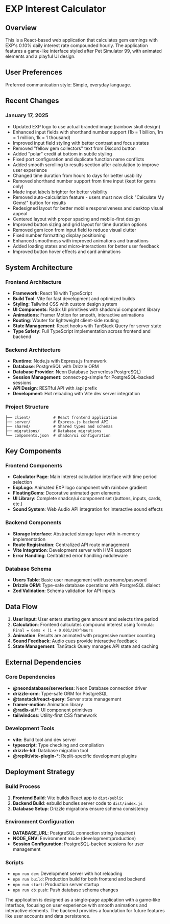 # EXP Interest Calculator

## Overview

This is a React-based web application that calculates gem earnings with EXP's 0.10% daily interest rate compounded hourly. The application features a game-like interface styled after Pet Simulator 99, with animated elements and a playful UI design.

## User Preferences

Preferred communication style: Simple, everyday language.

## Recent Changes

### January 17, 2025
- Updated EXP logo to use actual branded image (rainbow skull design)
- Enhanced input fields with shorthand number support (1b = 1 billion, 1m = 1 million, 1k = 1 thousand)
- Improved input field styling with better contrast and focus states
- Removed "fellow gem collectors" text from Discord button
- Added "polar" credit at bottom in subtle styling
- Fixed port configuration and duplicate function name conflicts
- Added smooth scrolling to results section after calculation to improve user experience
- Changed time duration from hours to days for better usability
- Removed shorthand number support from time input (kept for gems only)
- Made input labels brighter for better visibility
- Removed auto-calculation feature - users must now click "Calculate My Gems!" button for results
- Redesigned layout for better mobile responsiveness and desktop visual appeal
- Centered layout with proper spacing and mobile-first design
- Improved button sizing and grid layout for time duration options
- Removed gem icon from input field to reduce visual clutter
- Fixed number formatting display positioning
- Enhanced smoothness with improved animations and transitions
- Added loading states and micro-interactions for better user feedback
- Improved button hover effects and card animations

## System Architecture

### Frontend Architecture
- **Framework**: React 18 with TypeScript
- **Build Tool**: Vite for fast development and optimized builds
- **Styling**: Tailwind CSS with custom design system
- **UI Components**: Radix UI primitives with shadcn/ui component library
- **Animations**: Framer Motion for smooth, interactive animations
- **Routing**: Wouter for lightweight client-side routing
- **State Management**: React hooks with TanStack Query for server state
- **Type Safety**: Full TypeScript implementation across frontend and backend

### Backend Architecture
- **Runtime**: Node.js with Express.js framework
- **Database**: PostgreSQL with Drizzle ORM
- **Database Provider**: Neon Database (serverless PostgreSQL)
- **Session Management**: connect-pg-simple for PostgreSQL-backed sessions
- **API Design**: RESTful API with /api prefix
- **Development**: Hot reloading with Vite dev server integration

### Project Structure
```
├── client/          # React frontend application
├── server/          # Express.js backend API
├── shared/          # Shared types and schemas
├── migrations/      # Database migrations
└── components.json  # shadcn/ui configuration
```

## Key Components

### Frontend Components
- **Calculator Page**: Main interest calculation interface with time period selection
- **ExpLogo**: Animated EXP logo component with rainbow gradient
- **FloatingGems**: Decorative animated gem elements
- **UI Library**: Complete shadcn/ui component set (buttons, inputs, cards, etc.)
- **Sound System**: Web Audio API integration for interactive sound effects

### Backend Components
- **Storage Interface**: Abstracted storage layer with in-memory implementation
- **Route Registration**: Centralized API route management
- **Vite Integration**: Development server with HMR support
- **Error Handling**: Centralized error handling middleware

### Database Schema
- **Users Table**: Basic user management with username/password
- **Drizzle ORM**: Type-safe database operations with PostgreSQL dialect
- **Zod Validation**: Schema validation for API inputs

## Data Flow

1. **User Input**: User enters starting gem amount and selects time period
2. **Calculation**: Frontend calculates compound interest using formula: `Final = Gems × (1 + 0.001/24)^Hours`
3. **Animation**: Results are animated with progressive number counting
4. **Sound Feedback**: Audio cues provide interactive feedback
5. **State Management**: TanStack Query manages API state and caching

## External Dependencies

### Core Dependencies
- **@neondatabase/serverless**: Neon Database connection driver
- **drizzle-orm**: Type-safe ORM for PostgreSQL
- **@tanstack/react-query**: Server state management
- **framer-motion**: Animation library
- **@radix-ui/***: UI component primitives
- **tailwindcss**: Utility-first CSS framework

### Development Tools
- **vite**: Build tool and dev server
- **typescript**: Type checking and compilation
- **drizzle-kit**: Database migration tool
- **@replit/vite-plugin-***: Replit-specific development plugins

## Deployment Strategy

### Build Process
1. **Frontend Build**: Vite builds React app to `dist/public`
2. **Backend Build**: esbuild bundles server code to `dist/index.js`
3. **Database Setup**: Drizzle migrations ensure schema consistency

### Environment Configuration
- **DATABASE_URL**: PostgreSQL connection string (required)
- **NODE_ENV**: Environment mode (development/production)
- **Session Configuration**: PostgreSQL-backed sessions for user management

### Scripts
- `npm run dev`: Development server with hot reloading
- `npm run build`: Production build for both frontend and backend
- `npm run start`: Production server startup
- `npm run db:push`: Push database schema changes

The application is designed as a single-page application with a game-like interface, focusing on user experience with smooth animations and interactive elements. The backend provides a foundation for future features like user accounts and data persistence.